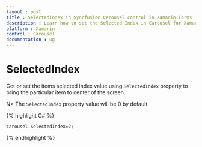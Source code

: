 ```yaml
---
layout : post
title : SelectedIndex in Syncfusion Carousel control in Xamarin.Forms
description : Learn how to set the Selected Index in Carousel for Xamarin.Forms
platform : Xamarin
control : Carousel
documentation : ug
---
```


# SelectedIndex

Get or set the items selected index value using `SelectedIndex` property to bring the particular item to center of the screen.

N> The `SelectedIndex` property value will be 0 by default

{% highlight C# %}

	carousel.SelectedIndex=2;

{% endhighlight %}

